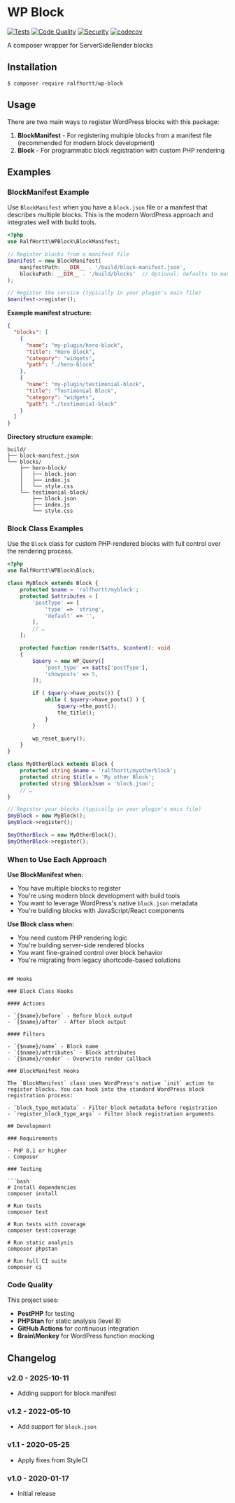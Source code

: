 # WP Block

[![Tests](https://github.com/Horttcore/wp-block/actions/workflows/tests.yml/badge.svg)](https://github.com/Horttcore/wp-block/actions/workflows/tests.yml)
[![Code Quality](https://github.com/Horttcore/wp-block/actions/workflows/code-quality.yml/badge.svg)](https://github.com/Horttcore/wp-block/actions/workflows/code-quality.yml)
[![Security](https://github.com/Horttcore/wp-block/actions/workflows/security.yml/badge.svg)](https://github.com/Horttcore/wp-block/actions/workflows/security.yml)
[![codecov](https://codecov.io/gh/Horttcore/wp-block/branch/master/graph/badge.svg)](https://codecov.io/gh/Horttcore/wp-block)

A composer wrapper for ServerSideRender blocks

## Installation

`$ composer require ralfhortt/wp-block`

## Usage

There are two main ways to register WordPress blocks with this package:

1. **BlockManifest** - For registering multiple blocks from a manifest file (recommended for modern block development)
2. **Block** - For programmatic block registration with custom PHP rendering

## Examples

### BlockManifest Example

Use `BlockManifest` when you have a `block.json` file or a manifest that describes multiple blocks. This is the modern WordPress approach and integrates well with build tools.

```php
<?php
use RalfHortt\WPBlock\BlockManifest;

// Register blocks from a manifest file
$manifest = new BlockManifest(
    manifestPath: __DIR__ . '/build/block-manifest.json',
    blocksPath: __DIR__ . '/build/blocks'  // Optional: defaults to manifest directory
);

// Register the service (typically in your plugin's main file)
$manifest->register();
```

**Example manifest structure:**

```json
{
  "blocks": [
    {
      "name": "my-plugin/hero-block",
      "title": "Hero Block",
      "category": "widgets",
      "path": "./hero-block"
    },
    {
      "name": "my-plugin/testimonial-block",
      "title": "Testimonial Block",
      "category": "widgets",
      "path": "./testimonial-block"
    }
  ]
}
```

**Directory structure example:**

```
build/
├── block-manifest.json
└── blocks/
    ├── hero-block/
    │   ├── block.json
    │   ├── index.js
    │   └── style.css
    └── testimonial-block/
        ├── block.json
        ├── index.js
        └── style.css
```

### Block Class Examples

Use the `Block` class for custom PHP-rendered blocks with full control over the rendering process.

```php
<?php
use RalfHortt\WPBlock\Block;

class MyBlock extends Block {
	protected $name = 'ralfhortt/myblock';
	protected $attributes = [
		'postType' => [
			'type' => 'string',
			'default' => '',
		],
		// …
	];

	protected function render($atts, $content): void
	{
		$query = new WP_Query([
			'post_type' => $atts['postType'],
			'showposts' => 5,
		]);

		if ( $query->have_posts()) {
			while ( $query->have_posts() ) {
				$query->the_post();
				the_title();
			}
		}

		wp_reset_query();
	}
}

class MyOtherBlock extends Block {
	protected string $name = 'ralfhortt/myotherblock';
	protected string $title = 'My other Block';
	protected string $blockJson = 'block.json';
	// …
}

// Register your blocks (typically in your plugin's main file)
$myBlock = new MyBlock();
$myBlock->register();

$myOtherBlock = new MyOtherBlock();
$myOtherBlock->register();
```

### When to Use Each Approach

**Use BlockManifest when:**

- You have multiple blocks to register
- You're using modern block development with build tools
- You want to leverage WordPress's native `block.json` metadata
- You're building blocks with JavaScript/React components

**Use Block class when:**

- You need custom PHP rendering logic
- You're building server-side rendered blocks
- You want fine-grained control over block behavior
- You're migrating from legacy shortcode-based solutions

````

## Hooks

### Block Class Hooks

#### Actions

- `{$name}/before` - Before block output
- `{$name}/after` - After block output

#### Filters

- `{$name}/name` - Block name
- `{$name}/attributes` - Block attributes
- `{$name}/render` - Overwrite render callback

### BlockManifest Hooks

The `BlockManifest` class uses WordPress's native `init` action to register blocks. You can hook into the standard WordPress block registration process:

- `block_type_metadata` - Filter block metadata before registration
- `register_block_type_args` - Filter block registration arguments

## Development

### Requirements

- PHP 8.1 or higher
- Composer

### Testing

```bash
# Install dependencies
composer install

# Run tests
composer test

# Run tests with coverage
composer test:coverage

# Run static analysis
composer phpstan

# Run full CI suite
composer ci
````

### Code Quality

This project uses:

- **PestPHP** for testing
- **PHPStan** for static analysis (level 8)
- **GitHub Actions** for continuous integration
- **Brain\Monkey** for WordPress function mocking

## Changelog

### v2.0 - 2025-10-11

- Adding support for block manifest

### v1.2 - 2022-05-10

- Add support for `block.json`

### v1.1 - 2020-05-25

- Apply fixes from StyleCI

### v1.0 - 2020-01-17

- Initial release
